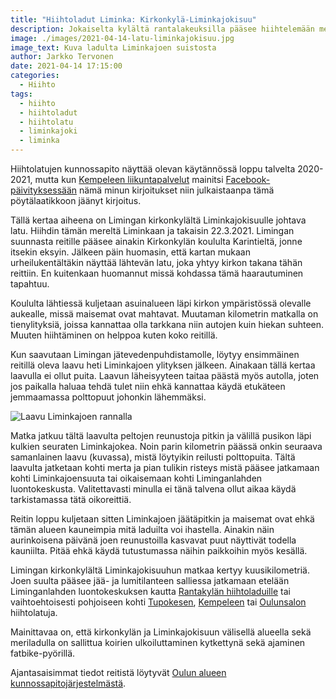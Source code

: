 ```yaml
---
title: "Hiihtoladut Liminka: Kirkonkylä-Liminkajokisuu"
description: Jokaiselta kylältä rantalakeuksilla pääsee hiihtelemään merelle eikä Liminka tee tässä asiassa poikkeusta.
image: ./images/2021-04-14-latu-liminkajokisuu.jpg
image_text: Kuva ladulta Liminkajoen suistosta
author: Jarkko Tervonen
date: 2021-04-14 17:15:00
categories:
  - Hiihto
tags:
  - hiihto
  - hiihtoladut
  - hiihtolatu
  - liminkajoki
  - liminka
---
```

Hiihtolatujen kunnossapito näyttää olevan käytännössä loppu talvelta 2020-2021, mutta kun [Kempeleen liikuntapalvelut](https://www.kempele.fi/vapaa-aika/liikuntapalvelut) mainitsi [Facebook-päivityksessään](https://www.facebook.com/kempeleenliikuntapalvelut/posts/2834346053560558) nämä minun kirjoitukset niin julkaistaanpa tämä pöytälaatikkoon jäänyt kirjoitus.

Tällä kertaa aiheena on Limingan kirkonkylältä Liminkajokisuulle johtava latu. Hiihdin tämän mereltä Liminkaan ja takaisin 22.3.2021. Limingan suunnasta reitille pääsee ainakin Kirkonkylän koululta Karintieltä, jonne itsekin eksyin. Jälkeen päin huomasin, että kartan mukaan urheilukentältäkin näyttää lähtevän latu, joka yhtyy kirkon takana tähän reittiin. En kuitenkaan huomannut missä kohdassa tämä haarautuminen tapahtuu.

Koululta lähtiessä kuljetaan asuinalueen läpi kirkon ympäristössä olevalle aukealle, missä maisemat ovat mahtavat. Muutaman kilometrin matkalla on tienylityksiä, joissa kannattaa olla tarkkana niin autojen kuin hiekan suhteen. Muuten hiihtäminen on helppoa kuten koko reitillä.

Kun saavutaan Limingan jätevedenpuhdistamolle, löytyy ensimmäinen reitillä oleva laavu heti Liminkajoen ylityksen jälkeen. Ainakaan tällä kertaa laavulla ei ollut puita. Laavun läheisyyteen taitaa päästä myös autolla, joten jos paikalla haluaa tehdä tulet niin ehkä kannattaa käydä etukäteen jemmaamassa polttopuut johonkin lähemmäksi.

![Laavu Liminkajoen rannalla](./images/2021-04-14-laavu-liminkajoella.jpg)

Matka jatkuu tältä laavulta peltojen reunustoja pitkin ja välillä pusikon läpi kulkien seuraten Liminkajokea. Noin parin kilometrin päässä onkin seuraava samanlainen laavu (kuvassa), mistä löytyikin reilusti polttopuita. Tältä laavulta jatketaan kohti merta ja pian tulikin risteys mistä pääsee jatkamaan kohti Liminkajoensuuta tai oikaisemaan kohti Liminganlahden luontokeskusta. Valitettavasti minulla ei tänä talvena ollut aikaa käydä tarkistamassa tätä oikoreittiä.

Reitin loppu kuljetaan sitten Liminkajoen jäätäpitkin ja maisemat ovat ehkä tämän alueen kauneimpia mitä laduilta voi ihastella. Ainakin näin aurinkoisena päivänä joen reunustoilla kasvavat puut näyttivät todella kauniilta. Pitää ehkä käydä tutustumassa näihin paikkoihin myös kesällä.

Limingan kirkonkylältä Liminkajokisuuhun matkaa kertyy kuusikilometriä. Joen suulta pääsee jää- ja lumitilanteen salliessa jatkamaan etelään Liminganlahden luontokeskuksen kautta [Rantakylän hiihtoladuille](/2021/01/22/hiihtoladut-liminka-rantakylaen-hiihtolatu/) tai vaihtoehtoisesti pohjoiseen kohti [Tupokesen](/2021/03/04/hiihtoladut-tupos-temmesjokisuu/), [Kempeleen](/2021/02/17/hiihtoladut-kempele-leton-latu/) tai [Oulunsalon](/2021/01/20/hiihtoladut-oulunsalo-lentokentaen-ympaeryslatu/) hiihtolatuja.

Mainittavaa on, että kirkonkylän ja Liminkajokisuun välisellä alueella sekä meriladulla on sallittua koirien ulkoiluttaminen kytkettynä sekä ajaminen fatbike-pyörillä.

Ajantasaisimmat tiedot reitistä löytyvät [Oulun alueen kunnossapitojärjestelmästä](https://oulu.fluentprogress.fi/outdoors).
